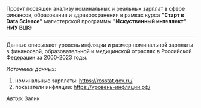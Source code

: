 Проект посвящен анализу номинальных и реальных зарплат в сфере финансов, образования и здравоохранения в рамках курса **"Старт в Data Science"** магистерской программы **"Искуственный интеллект" НИУ ВШЭ**

---

Данные описывают уровень инфляции и размер номинальной зарплаты в финансовой, образовательной и медицинской отраслях в Российской Федерации за 2000-2023 годы.

_Источники данных:_

1. номинальные зарплаты: https://rosstat.gov.ru/
1. показатели инфляции: https://уровень-инфляции.рф/

*Автор*: Залик
